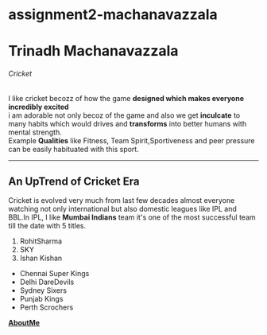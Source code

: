# assignment2-machanavazzala
# Trinadh Machanavazzala
###### Cricket

 I like cricket becozz of how the game **designed which makes everyone incredibly excited** <br>
 i am adorable not only becoz of the game and also we get **inculcate** to many habits which would drives and **transforms** into better humans with mental strength.<br>
 Example **Qualities** like Fitness, Team Spirit,Sportiveness and peer pressure can be easily habituated with this sport.

---
## An UpTrend of Cricket Era

Cricket is evolved very much from last few decades almost everyone watching not only international but also 
domestic leagues like IPL and BBL.In  IPL,
I like **Mumbai Indians** team it's one of the most successful team till the date with 5 titles.
1. RohitSharma
1. SKY
2. Ishan Kishan
* Chennai Super Kings
* Delhi DareDevils
* Sydney Sixers
* Punjab Kings
* Perth Scrochers


 **[AboutMe](AboutMe.md)** 